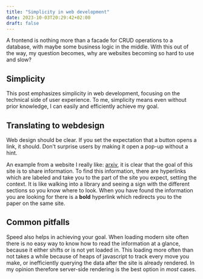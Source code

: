 ```yaml
---
title: "Simplicity in web development"
date: 2023-10-03T20:29:42+02:00
draft: false
---
```

    
A frontend is nothing more than a facade for CRUD operations to a database, with maybe some business logic in the middle. With this out of the way, my question becomes, why are websites becoming so hard to use and slow?

## Simplicity
This post emphasizes simplicity in web development, focusing on the technical side of user experience. To me, simplicity means even without prior knowledge, I can easily and efficiently achieve my goal.

## Translating to webdesign
Web design should be clear. If you set the expectation that a button opens a link, it should. Don't surprise users by making it open a pop-up without a hint. 

An example from a website I really like: [arxiv](https://arxiv.org/), it is clear that the goal of this site is to share information. To find this information, there are hyperlinks which are labeled and take you to the part of the site you expect, setting the context. It is like walking into a library and seeing a sign with the different sections so you know where to look. When you have found the information you are looking for there is a **bold** hyperlink which redirects you to the paper on the same site.

## Common pitfalls
Speed also helps in achieving your goal. When loading modern site often there is no easy way to know how to read the information at a glance, because it either shifts or is not yet loaded in. This loading more often than not takes a while because of heaps of javascript to track every move you make, or inefficiently querying the data after the site is already rendered. In my opinion therefore server-side rendering is the best option in *most* cases.
